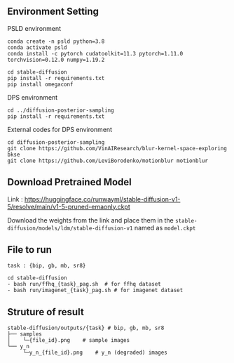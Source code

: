 ## Environment Setting
PSLD environment
```
conda create -n psld python=3.8
conda activate psld
conda install -c pytorch cudatoolkit=11.3 pytorch=1.11.0 torchvision=0.12.0 numpy=1.19.2

cd stable-diffusion
pip install -r requirements.txt
pip install omegaconf
```
DPS environment
```
cd ../diffusion-posterior-sampling
pip install -r requirements.txt
```

External codes for DPS environment
```
cd diffusion-posterior-sampling
git clone https://github.com/VinAIResearch/blur-kernel-space-exploring bkse
git clone https://github.com/LeviBorodenko/motionblur motionblur
```

## Download Pretrained Model
Link : <https://huggingface.co/runwayml/stable-diffusion-v1-5/resolve/main/v1-5-pruned-emaonly.ckpt>

Download the weights from the link and place them in the ```stable-diffusion/models/ldm/stable-diffusion-v1``` named as ```model.ckpt```

## File to run
```task : {bip, gb, mb, sr8}```

```
cd stable-diffusion
- bash run/ffhq_{task}_pag.sh  # for ffhq dataset
- bash run/imagenet_{task}_pag.sh # for imagenet dataset
```

## Struture of result
```
stable-diffusion/outputs/{task} # bip, gb, mb, sr8
├── samples
│    └─{file_id}.png    # sample images
└── y_n
     └─y_n_{file_id}.png    # y_n (degraded) images
```